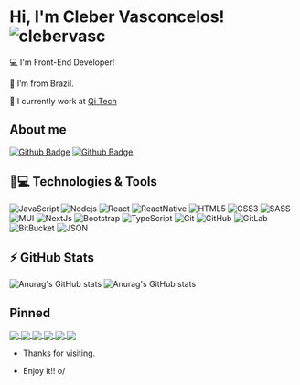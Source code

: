 # Hi, I'm Cleber Vasconcelos! <img src="https://komarev.com/ghpvc/?username=clebervasc" alt="clebervasc" />

:computer: I'm Front-End Developer!

:round_pushpin: I’m from Brazil.

:bank: I currently work at [Qi Tech](https://www.qitech.com.br)
 

## About me

[![Github Badge](https://img.shields.io/badge/GitHub-100000?style=for-the-badge&logo=github&logoColor=white&link=https://github.com/clebervasc)](https://github.com/clebervasc) [![Github Badge](https://img.shields.io/badge/LinkedIn-0077B5?style=for-the-badge&logo=linkedin&logoColor=white&link=https://www.linkedin.com/in/clebervasconcelos/)](https://www.linkedin.com/in/clebervasconcelos/)


## 🚀💻 Technologies & Tools

![JavaScript](https://img.shields.io/badge/JavaScript-323330?style=for-the-badge&logo=javascript&logoColor=F7DF1E)
![Nodejs](https://img.shields.io/badge/Node.js-339933?style=for-the-badge&logo=nodedotjs&logoColor=white)
![React](https://img.shields.io/badge/React-20232A?style=for-the-badge&logo=react&logoColor=61DAFB)
![ReactNative](https://img.shields.io/badge/React_Native-20232A?style=for-the-badge&logo=react&logoColor=61DAFB)
![HTML5](https://img.shields.io/badge/HTML5-E34F26?style=for-the-badge&logo=html5&logoColor=white)
![CSS3](https://img.shields.io/badge/CSS3-1572B6?style=for-the-badge&logo=css3&logoColor=white)
![SASS](https://img.shields.io/badge/Sass-CC6699?style=for-the-badge&logo=sass&logoColor=white)
![MUI](https://img.shields.io/badge/Material%20UI-007FFF?style=for-the-badge&logo=mui&logoColor=white)
![NextJs](https://img.shields.io/badge/next.js-000000?style=for-the-badge&logo=nextdotjs&logoColor=white)
![Bootstrap](https://img.shields.io/badge/Bootstrap-563D7C?style=for-the-badge&logo=bootstrap&logoColor=white)
![TypeScript](https://img.shields.io/badge/TypeScript-007ACC?style=for-the-badge&logo=typescript&logoColor=white)
![Git](https://img.shields.io/badge/GIT-E44C30?style=for-the-badge&logo=git&logoColor=white)
![GitHub](https://img.shields.io/badge/GitHub-100000?style=for-the-badge&logo=github&logoColor=white)
![GitLab](https://img.shields.io/badge/GitLab-330F63?style=for-the-badge&logo=gitlab&logoColor=white)
![BitBucket](https://img.shields.io/badge/Bitbucket-0747a6?style=for-the-badge&logo=bitbucket&logoColor=white)
![JSON](https://img.shields.io/badge/json-5E5C5C?style=for-the-badge&logo=json&logoColor=white)

## ⚡ GitHub Stats

![Anurag's GitHub stats](https://github-readme-stats.vercel.app/api?username=clebervasc&include_all_commits=true&show_icons=true&theme=radical)
![Anurag's GitHub stats](https://github-readme-stats.vercel.app/api/top-langs/?username=clebervasc&hide=TeX&layout=compact)

## Pinned

<a href="https://github.com/clebervasc/nlw-4-move.it">
  <img align="center" src="https://github-readme-stats.vercel.app/api/pin/?username=clebervasc&repo=nlw-4-move.it&theme=radical" />
</a>

<a href="https://github.com/clebervasc/query-params-constructor">
  <img align="center" src="https://github-readme-stats.vercel.app/api/pin/?username=clebervasc&repo=query-params-constructor&theme=radical" />
</a>

<a href="https://github.com/clebervasc/Input-tag">
  <img align="center" src="https://github-readme-stats.vercel.app/api/pin/?username=clebervasc&repo=Input-tag&theme=radical" />
</a>

<a href="https://github.com/clebervasc/nlw1">
  <img align="center" src="https://github-readme-stats.vercel.app/api/pin/?username=clebervasc&repo=nlw1&theme=radical" />
</a>

<a href="https://github.com/clebervasc/landing-page-spiderman">
  <img align="center" src="https://github-readme-stats.vercel.app/api/pin/?username=clebervasc&repo=landing-page-spiderman&theme=radical" />
</a>

<a href="https://github.com/clebervasc/loader-pokemon">
  <img align="center" src="https://github-readme-stats.vercel.app/api/pin/?username=clebervasc&repo=loader-pokemon&theme=radical" />
</a>

- Thanks for visiting.

- Enjoy it!! o/

